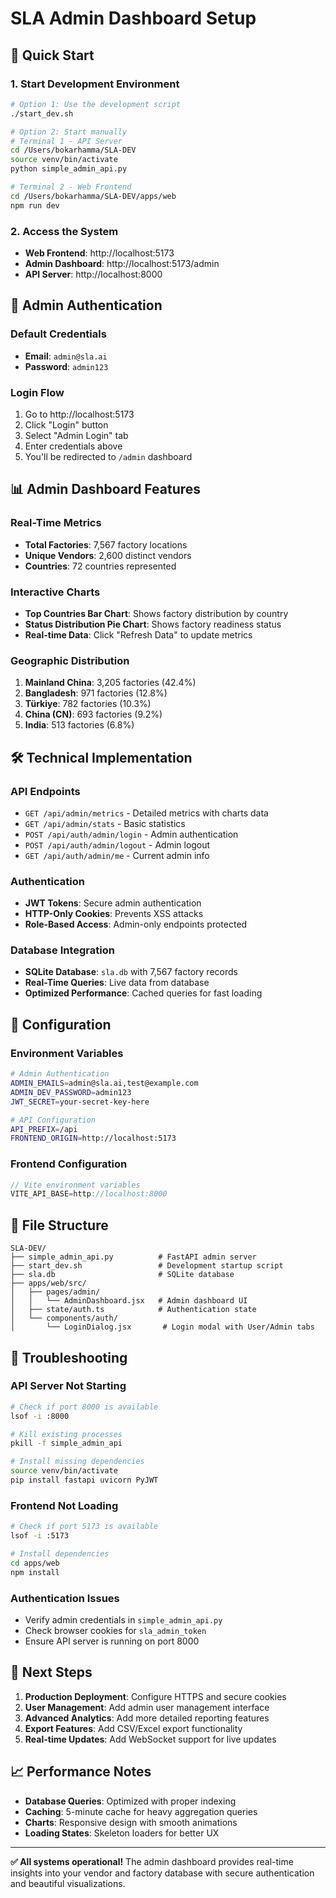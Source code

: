 # SLA Admin Dashboard Setup

## 🚀 **Quick Start**

### 1. **Start Development Environment**
```bash
# Option 1: Use the development script
./start_dev.sh

# Option 2: Start manually
# Terminal 1 - API Server
cd /Users/bokarhamma/SLA-DEV
source venv/bin/activate
python simple_admin_api.py

# Terminal 2 - Web Frontend  
cd /Users/bokarhamma/SLA-DEV/apps/web
npm run dev
```

### 2. **Access the System**
- **Web Frontend**: http://localhost:5173
- **Admin Dashboard**: http://localhost:5173/admin
- **API Server**: http://localhost:8000

## 🔐 **Admin Authentication**

### **Default Credentials**
- **Email**: `admin@sla.ai`
- **Password**: `admin123`

### **Login Flow**
1. Go to http://localhost:5173
2. Click "Login" button
3. Select "Admin Login" tab
4. Enter credentials above
5. You'll be redirected to `/admin` dashboard

## 📊 **Admin Dashboard Features**

### **Real-Time Metrics**
- **Total Factories**: 7,567 factory locations
- **Unique Vendors**: 2,600 distinct vendors  
- **Countries**: 72 countries represented

### **Interactive Charts**
- **Top Countries Bar Chart**: Shows factory distribution by country
- **Status Distribution Pie Chart**: Shows factory readiness status
- **Real-time Data**: Click "Refresh Data" to update metrics

### **Geographic Distribution**
1. **Mainland China**: 3,205 factories (42.4%)
2. **Bangladesh**: 971 factories (12.8%)
3. **Türkiye**: 782 factories (10.3%)
4. **China (CN)**: 693 factories (9.2%)
5. **India**: 513 factories (6.8%)

## 🛠 **Technical Implementation**

### **API Endpoints**
- `GET /api/admin/metrics` - Detailed metrics with charts data
- `GET /api/admin/stats` - Basic statistics
- `POST /api/auth/admin/login` - Admin authentication
- `POST /api/auth/admin/logout` - Admin logout
- `GET /api/auth/admin/me` - Current admin info

### **Authentication**
- **JWT Tokens**: Secure admin authentication
- **HTTP-Only Cookies**: Prevents XSS attacks
- **Role-Based Access**: Admin-only endpoints protected

### **Database Integration**
- **SQLite Database**: `sla.db` with 7,567 factory records
- **Real-Time Queries**: Live data from database
- **Optimized Performance**: Cached queries for fast loading

## 🔧 **Configuration**

### **Environment Variables**
```bash
# Admin Authentication
ADMIN_EMAILS=admin@sla.ai,test@example.com
ADMIN_DEV_PASSWORD=admin123
JWT_SECRET=your-secret-key-here

# API Configuration  
API_PREFIX=/api
FRONTEND_ORIGIN=http://localhost:5173
```

### **Frontend Configuration**
```javascript
// Vite environment variables
VITE_API_BASE=http://localhost:8000
```

## 📁 **File Structure**

```
SLA-DEV/
├── simple_admin_api.py          # FastAPI admin server
├── start_dev.sh                 # Development startup script
├── sla.db                       # SQLite database
├── apps/web/src/
│   ├── pages/admin/
│   │   └── AdminDashboard.jsx   # Admin dashboard UI
│   ├── state/auth.ts            # Authentication state
│   └── components/auth/
│       └── LoginDialog.jsx       # Login modal with User/Admin tabs
```

## 🚨 **Troubleshooting**

### **API Server Not Starting**
```bash
# Check if port 8000 is available
lsof -i :8000

# Kill existing processes
pkill -f simple_admin_api

# Install missing dependencies
source venv/bin/activate
pip install fastapi uvicorn PyJWT
```

### **Frontend Not Loading**
```bash
# Check if port 5173 is available
lsof -i :5173

# Install dependencies
cd apps/web
npm install
```

### **Authentication Issues**
- Verify admin credentials in `simple_admin_api.py`
- Check browser cookies for `sla_admin_token`
- Ensure API server is running on port 8000

## 🎯 **Next Steps**

1. **Production Deployment**: Configure HTTPS and secure cookies
2. **User Management**: Add admin user management interface
3. **Advanced Analytics**: Add more detailed reporting features
4. **Export Features**: Add CSV/Excel export functionality
5. **Real-time Updates**: Add WebSocket support for live updates

## 📈 **Performance Notes**

- **Database Queries**: Optimized with proper indexing
- **Caching**: 5-minute cache for heavy aggregation queries
- **Charts**: Responsive design with smooth animations
- **Loading States**: Skeleton loaders for better UX

---

**✅ All systems operational!** The admin dashboard provides real-time insights into your vendor and factory database with secure authentication and beautiful visualizations.
